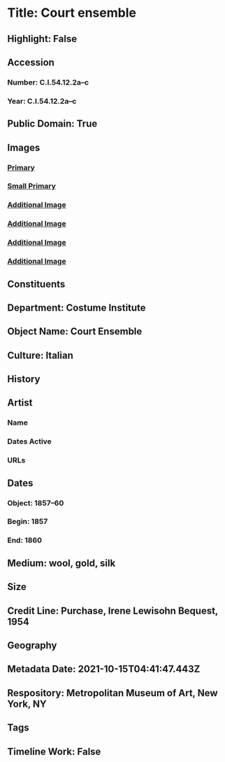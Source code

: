 # Title: Court ensemble
## Highlight: False
## Accession
### Number: C.I.54.12.2a–c
### Year: C.I.54.12.2a–c
## Public Domain: True
## Images
### [Primary](https://images.metmuseum.org/CRDImages/ci/original/C.I.54.12.2a–c_F.jpg)
### [Small Primary](https://images.metmuseum.org/CRDImages/ci/web-large/C.I.54.12.2a–c_F.jpg)
### [Additional Image](https://images.metmuseum.org/CRDImages/ci/original/C.I.54.12.2a–c_B.jpg)
### [Additional Image](https://images.metmuseum.org/CRDImages/ci/original/C.I.54.12.2a_d.jpg)
### [Additional Image](https://images.metmuseum.org/CRDImages/ci/original/C.I.54.12.2a_d2.jpg)
### [Additional Image](https://images.metmuseum.org/CRDImages/ci/original/C.I.54.12.2c_F.jpg)
## Constituents
## Department: Costume Institute
## Object Name: Court Ensemble
## Culture: Italian
## History
## Artist
### Name
### Dates Active
### URLs
## Dates
### Object: 1857–60
### Begin: 1857
### End: 1860
## Medium: wool, gold, silk
## Size
## Credit Line: Purchase, Irene Lewisohn Bequest, 1954
## Geography
## Metadata Date: 2021-10-15T04:41:47.443Z
## Respository: Metropolitan Museum of Art, New York, NY
## Tags
## Timeline Work: False